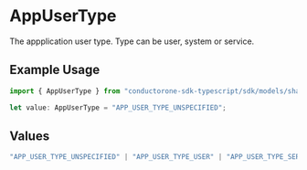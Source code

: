 # AppUserType

The appplication user type. Type can be user, system or service.

## Example Usage

```typescript
import { AppUserType } from "conductorone-sdk-typescript/sdk/models/shared";

let value: AppUserType = "APP_USER_TYPE_UNSPECIFIED";
```

## Values

```typescript
"APP_USER_TYPE_UNSPECIFIED" | "APP_USER_TYPE_USER" | "APP_USER_TYPE_SERVICE_ACCOUNT" | "APP_USER_TYPE_SYSTEM_ACCOUNT"
```